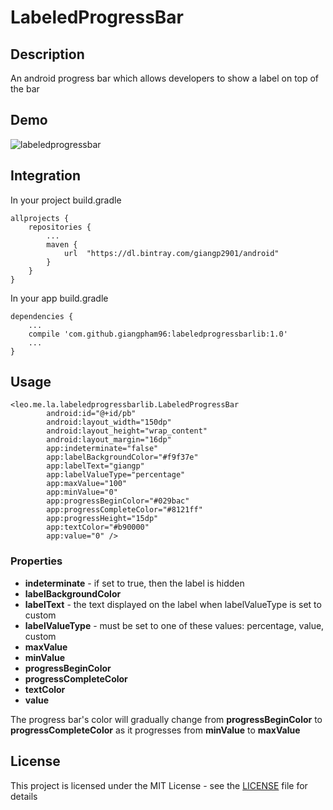 # LabeledProgressBar

## Description
An android progress bar which allows developers to show a label on top of the bar

## Demo
![labeledprogressbar](https://lh3.googleusercontent.com/PIcboFfU8O3cWXZtDyzNIj0d1epxVZRHL3raSk2nGmvwFeTjwk-8X9gBy3lblfMTG_qTNnhA8eytbA=w1366-h677)

## Integration

In your project build.gradle
```
allprojects {
    repositories {
        ...
        maven {
            url  "https://dl.bintray.com/giangp2901/android"
        }
    }
}
```

In your app build.gradle

```
dependencies {
    ...
    compile 'com.github.giangpham96:labeledprogressbarlib:1.0'
    ...
}
```

## Usage
```
<leo.me.la.labeledprogressbarlib.LabeledProgressBar
        android:id="@+id/pb"
        android:layout_width="150dp"
        android:layout_height="wrap_content"
        android:layout_margin="16dp"
        app:indeterminate="false"
        app:labelBackgroundColor="#f9f37e"
        app:labelText="giangp"
        app:labelValueType="percentage"
        app:maxValue="100"
        app:minValue="0"
        app:progressBeginColor="#029bac"
        app:progressCompleteColor="#8121ff"
        app:progressHeight="15dp"
        app:textColor="#b90000"
        app:value="0" />
  ```
  
  ### Properties
  * **indeterminate** - if set to true, then the label is hidden
  * **labelBackgroundColor**
  * **labelText** - the text displayed on the label when labelValueType is set to custom 
  * **labelValueType** - must be set to one of these values: percentage, value, custom
  * **maxValue**
  * **minValue**
  * **progressBeginColor**
  * **progressCompleteColor**
  * **textColor**
  * **value**
  
  The progress bar's color will gradually change from **progressBeginColor** to **progressCompleteColor** as it progresses from **minValue** to **maxValue**
  
## License
This project is licensed under the MIT License - see the [LICENSE](LICENSE) file for details
